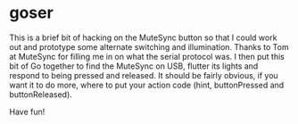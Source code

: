 # goser

This is a brief bit of hacking on the MuteSync button so that I could work out and prototype some alternate switching and illumination. Thanks to Tom at MuteSync for filling me in on what the serial protocol was. I then put this bit of Go together to find the MuteSync on USB, flutter its lights and respond to being pressed and released. It should be fairly obvious, if you want it to do more, where to put your action code (hint, buttonPressed and buttonReleased).

Have fun!

